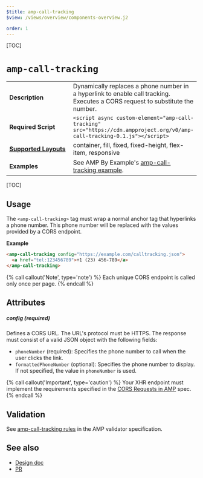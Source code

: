 ```yaml
---
$title: amp-call-tracking
$view: /views/overview/components-overview.j2

order: 1
---
```


[TOC]

# <a name="amp-call-tracking"></a> `amp-call-tracking`

<table>
  <tr>
    <td width="40%"><strong>Description</strong></td>
    <td>Dynamically replaces a phone number in a hyperlink to enable call
    tracking. Executes a CORS request to substitute the number.</td>
  </tr>
  <tr>
    <td width="40%"><strong>Required Script</strong></td>
    <td><code>&lt;script async custom-element="amp-call-tracking" src="https://cdn.ampproject.org/v0/amp-call-tracking-0.1.js">&lt;/script></code></td>
  </tr>
  <tr>
    <td class="col-fourty"><strong><a href="https://www.ampproject.org/docs/guides/responsive/control_layout.html">Supported Layouts</a></strong></td>
    <td>container, fill, fixed, fixed-height, flex-item, responsive</td>
  </tr>
  <tr>
    <td><strong>Examples</strong></td>
    <td>See AMP By Example's <a href="https://ampbyexample.com/components/amp-call-tracking/">amp-call-tracking example</a>.</td>
  </tr>
</table>

[TOC]

## Usage

The `<amp-call-tracking>` tag must wrap a normal anchor tag that hyperlinks a
phone number. This phone number will be replaced with the values provided
by a CORS endpoint.

**Example**

```html
<amp-call-tracking config="https://example.com/calltracking.json">
  <a href="tel:123456789">+1 (23) 456-789</a>
</amp-call-tracking>
```
{% call callout('Note', type='note') %}
Each unique CORS endpoint is called only once per page.
{% endcall %}

## Attributes

##### config (required)

Defines a CORS URL. The URL's protocol must be HTTPS. The response must consist
of a valid JSON object with the following fields:

- `phoneNumber` (required): Specifies the phone number to call when the user clicks the link.
- `formattedPhoneNumber` (optional): Specifies the phone number to display. If not specified, the value in `phoneNumber` is used.

{% call callout('Important', type='caution') %}
Your XHR endpoint must implement the requirements specified in the [CORS Requests in AMP](https://www.ampproject.org/docs/fundamentals/amp-cors-requests) spec.
{% endcall %}

## Validation

See [amp-call-tracking rules](https://github.com/ampproject/amphtml/blob/master/extensions/amp-call-tracking/validator-amp-call-tracking.protoascii) in the AMP validator specification.

## See also

- [Design doc](https://docs.google.com/document/d/1UDMYv0f2R9CvMUSBQhxjtkSnC4984t9dJeqwm_8WiAM/edit#heading=h.zha4avn54it8)
- [PR](https://github.com/ampproject/amphtml/pull/7493)
